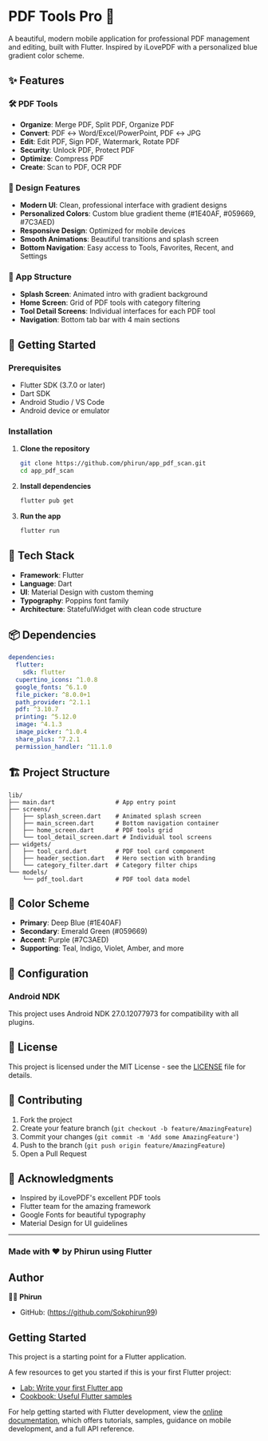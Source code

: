 # PDF Tools Pro 📱

A beautiful, modern mobile application for professional PDF management and editing, built with Flutter. Inspired by iLovePDF with a personalized blue gradient color scheme.

## ✨ Features

### 🛠️ PDF Tools
- **Organize**: Merge PDF, Split PDF, Organize PDF
- **Convert**: PDF ↔ Word/Excel/PowerPoint, PDF ↔ JPG
- **Edit**: Edit PDF, Sign PDF, Watermark, Rotate PDF
- **Security**: Unlock PDF, Protect PDF
- **Optimize**: Compress PDF
- **Create**: Scan to PDF, OCR PDF

### 🎨 Design Features
- **Modern UI**: Clean, professional interface with gradient designs
- **Personalized Colors**: Custom blue gradient theme (#1E40AF, #059669, #7C3AED)
- **Responsive Design**: Optimized for mobile devices
- **Smooth Animations**: Beautiful transitions and splash screen
- **Bottom Navigation**: Easy access to Tools, Favorites, Recent, and Settings

### 📱 App Structure
- **Splash Screen**: Animated intro with gradient background
- **Home Screen**: Grid of PDF tools with category filtering
- **Tool Detail Screens**: Individual interfaces for each PDF tool
- **Navigation**: Bottom tab bar with 4 main sections

## 🚀 Getting Started

### Prerequisites
- Flutter SDK (3.7.0 or later)
- Dart SDK
- Android Studio / VS Code
- Android device or emulator

### Installation

1. **Clone the repository**
   ```bash
   git clone https://github.com/phirun/app_pdf_scan.git
   cd app_pdf_scan
   ```

2. **Install dependencies**
   ```bash
   flutter pub get
   ```

3. **Run the app**
   ```bash
   flutter run
   ```

## 🎯 Tech Stack

- **Framework**: Flutter
- **Language**: Dart
- **UI**: Material Design with custom theming
- **Typography**: Poppins font family
- **Architecture**: StatefulWidget with clean code structure

## 📦 Dependencies

```yaml
dependencies:
  flutter:
    sdk: flutter
  cupertino_icons: ^1.0.8
  google_fonts: ^6.1.0
  file_picker: ^8.0.0+1
  path_provider: ^2.1.1
  pdf: ^3.10.7
  printing: ^5.12.0
  image: ^4.1.3
  image_picker: ^1.0.4
  share_plus: ^7.2.1
  permission_handler: ^11.1.0
```

## 🏗️ Project Structure

```
lib/
├── main.dart                 # App entry point
├── screens/
│   ├── splash_screen.dart    # Animated splash screen
│   ├── main_screen.dart      # Bottom navigation container
│   ├── home_screen.dart      # PDF tools grid
│   └── tool_detail_screen.dart # Individual tool screens
├── widgets/
│   ├── tool_card.dart        # PDF tool card component
│   ├── header_section.dart   # Hero section with branding
│   └── category_filter.dart  # Category filter chips
└── models/
    └── pdf_tool.dart         # PDF tool data model
```

## 🎨 Color Scheme

- **Primary**: Deep Blue (#1E40AF)
- **Secondary**: Emerald Green (#059669)
- **Accent**: Purple (#7C3AED)
- **Supporting**: Teal, Indigo, Violet, Amber, and more

## 🔧 Configuration

### Android NDK
This project uses Android NDK 27.0.12077973 for compatibility with all plugins.

## 📄 License

This project is licensed under the MIT License - see the [LICENSE](LICENSE) file for details.

## 🤝 Contributing

1. Fork the project
2. Create your feature branch (`git checkout -b feature/AmazingFeature`)
3. Commit your changes (`git commit -m 'Add some AmazingFeature'`)
4. Push to the branch (`git push origin feature/AmazingFeature`)
5. Open a Pull Request

## 🙏 Acknowledgments

- Inspired by iLovePDF's excellent PDF tools
- Flutter team for the amazing framework
- Google Fonts for beautiful typography
- Material Design for UI guidelines

---

### Made with ❤️ by Phirun using Flutter

## Author

👨‍💻 **Phirun**

- GitHub: (https://github.com/Sokphirun99)

## Getting Started

This project is a starting point for a Flutter application.

A few resources to get you started if this is your first Flutter project:

- [Lab: Write your first Flutter app](https://docs.flutter.dev/get-started/codelab)
- [Cookbook: Useful Flutter samples](https://docs.flutter.dev/cookbook)

For help getting started with Flutter development, view the
[online documentation](https://docs.flutter.dev/), which offers tutorials,
samples, guidance on mobile development, and a full API reference.
